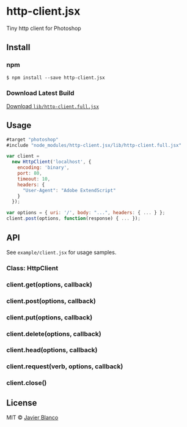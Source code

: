 # http-client.jsx

Tiny http client for Photoshop

## Install

### npm

```
$ npm install --save http-client.jsx
```

### Download Latest Build

[Download `lib/http-client.full.jsx`](https://raw.githubusercontent.com/jbgutierrez/http-client.jsx/master/lib/http-client.full.jsx)

## Usage

```javascript
#target "photoshop"
#include "node_modules/http-client.jsx/lib/http-client.full.jsx"

var client =
  new HttpClient('localhost', {
    encoding: 'binary',
    port: 80,
    timeout: 10,
    headers: {
      "User-Agent": "Adobe ExtendScript"
    }
  });

var options = { uri: '/', body: "...", headers: { ... } };
client.post(options, function(response) { ... });
```

## API

See `example/client.jsx` for usage samples.

### Class: HttpClient

### client.get(options, callback)

### client.post(options, callback)

### client.put(options, callback)

### client.delete(options, callback)

### client.head(options, callback)

### client.request(verb, options, callback)

### client.close()

## License

MIT © [Javier Blanco](http://jbgutierrez.info)
